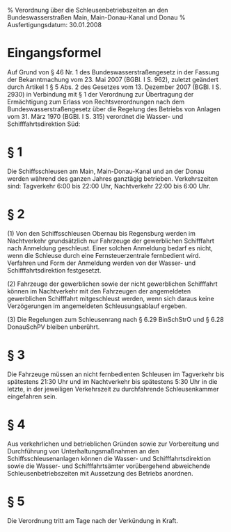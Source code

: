 % Verordnung über die Schleusenbetriebszeiten an den Bundeswasserstraßen Main, Main-Donau-Kanal und Donau
% Ausfertigungsdatum: 30.01.2008
 
# Eingangsformel

Auf Grund von § 46 Nr. 1 des Bundeswasserstraßengesetz in der Fassung der Bekanntmachung vom 23. Mai 2007 (BGBl. I S. 962), zuletzt geändert durch Artikel 1 § 5 Abs. 2 des Gesetzes vom 13. Dezember 2007 (BGBl. I S. 2930) in Verbindung mit § 1 der Verordnung zur Übertragung der Ermächtigung zum Erlass von Rechtsverordnungen nach dem Bundeswasserstraßengesetz über die Regelung des Betriebs von Anlagen vom 31. März 1970 (BGBl. I S. 315) verordnet die Wasser- und Schifffahrtsdirektion Süd:

# § 1

Die Schiffsschleusen am Main, Main-Donau-Kanal und an der Donau werden während des ganzen Jahres ganztägig betrieben. Verkehrszeiten sind: Tagverkehr 6:00 bis 22:00 Uhr, Nachtverkehr 22:00 bis 6:00 Uhr.

# § 2

(1) Von den Schiffsschleusen Obernau bis Regensburg werden im Nachtverkehr grundsätzlich nur Fahrzeuge der gewerblichen Schifffahrt nach Anmeldung geschleust. Einer solchen Anmeldung bedarf es nicht, wenn die Schleuse durch eine Fernsteuerzentrale fernbedient wird. Verfahren und Form der Anmeldung werden von der Wasser- und Schifffahrtsdirektion festgesetzt.

(2) Fahrzeuge der gewerblichen sowie der nicht gewerblichen Schifffahrt können im Nachtverkehr mit den Fahrzeugen der angemeldeten gewerblichen Schifffahrt mitgeschleust werden, wenn sich daraus keine Verzögerungen im angemeldeten Schleusungsablauf ergeben.

(3) Die Regelungen zum Schleusenrang nach § 6.29 BinSchStrO und § 6.28 DonauSchPV bleiben unberührt.

# § 3

Die Fahrzeuge müssen an nicht fernbedienten Schleusen im Tagverkehr bis spätestens 21:30 Uhr und im Nachtverkehr bis spätestens 5:30 Uhr in die letzte, in der jeweiligen Verkehrszeit zu durchfahrende Schleusenkammer eingefahren sein.

# § 4

Aus verkehrlichen und betrieblichen Gründen sowie zur Vorbereitung und Durchführung von Unterhaltungsmaßnahmen an den Schiffsschleusenanlagen können die Wasser- und Schifffahrtsdirektion sowie die Wasser- und Schifffahrtsämter vorübergehend abweichende Schleusenbetriebszeiten mit Aussetzung des Betriebs anordnen.

# § 5

Die Verordnung tritt am Tage nach der Verkündung in Kraft.
